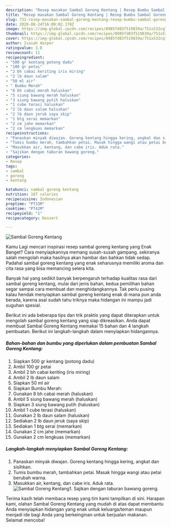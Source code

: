 ```yaml
---
description: "Resep masakan Sambal Goreng Kentang | Resep Bumbu Sambal Goreng Kentang Yang Enak Dan Lezat"
title: "Resep masakan Sambal Goreng Kentang | Resep Bumbu Sambal Goreng Kentang Yang Enak Dan Lezat"
slug: 732-resep-masakan-sambal-goreng-kentang-resep-bumbu-sambal-goreng-kentang-yang-enak-dan-lezat
date: 2020-08-24T16:09:02.178Z
image: https://img-global.cpcdn.com/recipes/0985fd83f519839a/751x532cq70/sambal-goreng-kentang-foto-resep-utama.jpg
thumbnail: https://img-global.cpcdn.com/recipes/0985fd83f519839a/751x532cq70/sambal-goreng-kentang-foto-resep-utama.jpg
cover: https://img-global.cpcdn.com/recipes/0985fd83f519839a/751x532cq70/sambal-goreng-kentang-foto-resep-utama.jpg
author: Isaiah Harper
ratingvalue: 3.8
reviewcount: 11
recipeingredient:
- "500 gr kentang potong dadu"
- "100 gr petai"
- "2 bh cabai keriting iris miring"
- "2 lb daun salam"
- "50 ml air"
- " Bumbu Merah"
- "8 bh cabai merah haluskan"
- "5 siung bawang merah haluskan"
- "3 siung bawang putih haluskan"
- "1 cube terasi haluskan"
- "2 lb daun salam haluskan"
- "2 lb daun jeruk saya skip"
- "1 btg serai memarkan"
- "2 cm jahe memarkan"
- "2 cm lengkuas memarkan"
recipeinstructions:
- "Panaskan minyak diwajan. Goreng kentang hingga kering, angkat dan sisihkan."
- "Tumis bumbu merah, tambahkan petai. Masak hingga wangi atau petai berubah warna."
- "Masukkan air, kentang, dan cabe iris. Aduk rata."
- "Sajikan dengan taburan bawang goreng."
categories:
- Resep
tags:
- sambal
- goreng
- kentang

katakunci: sambal goreng kentang 
nutrition: 167 calories
recipecuisine: Indonesian
preptime: "PT33M"
cooktime: "PT42M"
recipeyield: "1"
recipecategory: Dessert

---
```



![Sambal Goreng Kentang](https://img-global.cpcdn.com/recipes/0985fd83f519839a/751x532cq70/sambal-goreng-kentang-foto-resep-utama.jpg)

Kamu Lagi mencari inspirasi resep sambal goreng kentang yang Enak Banget? Cara menyiapkannya memang susah-susah gampang. sekiranya salah mengolah maka hasilnya akan hambar dan bahkan tidak sedap. Padahal sambal goreng kentang yang enak seharusnya memiliki aroma dan cita rasa yang bisa memancing selera kita.



Banyak hal yang sedikit banyak berpengaruh terhadap kualitas rasa dari sambal goreng kentang, mulai dari jenis bahan, kedua pemilihan bahan segar sampai cara membuat dan menghidangkannya. Tak perlu pusing kalau hendak menyiapkan sambal goreng kentang enak di mana pun anda berada, karena asal sudah tahu triknya maka hidangan ini mampu jadi suguhan spesial.


Berikut ini ada beberapa tips dan trik praktis yang dapat diterapkan untuk mengolah sambal goreng kentang yang siap dikreasikan. Anda dapat membuat Sambal Goreng Kentang memakai 15 bahan dan 4 langkah pembuatan. Berikut ini langkah-langkah dalam menyiapkan hidangannya.

<!--inarticleads1-->

##### Bahan-bahan dan bumbu yang diperlukan dalam pembuatan Sambal Goreng Kentang:

1. Siapkan 500 gr kentang (potong dadu)
1. Ambil 100 gr petai
1. Ambil 2 bh cabai keriting (iris miring)
1. Ambil 2 lb daun salam
1. Siapkan 50 ml air
1. Siapkan  Bumbu Merah:
1. Gunakan 8 bh cabai merah (haluskan)
1. Ambil 5 siung bawang merah (haluskan)
1. Siapkan 3 siung bawang putih (haluskan)
1. Ambil 1 cube terasi (haluskan)
1. Gunakan 2 lb daun salam (haluskan)
1. Sediakan 2 lb daun jeruk (saya skip)
1. Sediakan 1 btg serai (memarkan)
1. Gunakan 2 cm jahe (memarkan)
1. Gunakan 2 cm lengkuas (memarkan)




<!--inarticleads2-->

##### Langkah-langkah menyiapkan Sambal Goreng Kentang:

1. Panaskan minyak diwajan. Goreng kentang hingga kering, angkat dan sisihkan.
1. Tumis bumbu merah, tambahkan petai. Masak hingga wangi atau petai berubah warna.
1. Masukkan air, kentang, dan cabe iris. Aduk rata.
<img src="//assets-global.cpcdn.com/assets/icons/button_play-2c75c40dde080a61004c1f40b05d8f140eaff45d7e9e6481dc71c63d2e7c4909.png" alt="Sambal Goreng Kentang">1. Sajikan dengan taburan bawang goreng.




Terima kasih telah membaca resep yang tim kami tampilkan di sini. Harapan kami, olahan Sambal Goreng Kentang yang mudah di atas dapat membantu Anda menyiapkan hidangan yang enak untuk keluarga/teman maupun menjadi ide bagi Anda yang berkeinginan untuk berjualan makanan. Selamat mencoba!

